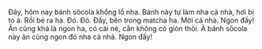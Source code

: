 Đây, hôm nay bánh sôcola khổng lồ nha. Bánh này tự làm nha cả nhà, hơi bị to á. Rồi bẻ ra ha. Đó. Đó. Đấy, bên trong matcha ha. Mời cả nhà. Ngon đấy! Ăn cũng khá là ngon ha, có cái nè, cắn không có giòn thôi. 
À bánh sôcola này ăn cũng ngon đó nha cả nhà. Ngon đấy!